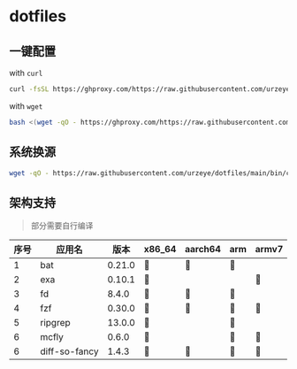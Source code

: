# dotfiles

## 一键配置

with `curl`

```bash
curl -fsSL https://ghproxy.com/https://raw.githubusercontent.com/urzeye/dotfiles/main/bootstrap.sh | bash
```

with `wget`

```bash
bash <(wget -qO - https://ghproxy.com/https://raw.githubusercontent.com/urzeye/dotfiles/main/bootstrap.sh)
```

## 系统换源

```bash
wget -qO - https://raw.githubusercontent.com/urzeye/dotfiles/main/bin/chms | sh
```

## 架构支持

> 部分需要自行编译

| 序号 | 应用名        | 版本   | x86_64 | aarch64 | arm | armv7 |
| ---- | ------------- | ------ | ------ | ------- | --- | ----- |
| 1    | bat           | 0.21.0 | 🚩     | 🚩      | 🚩  |       |
| 2    | exa           | 0.10.1 | 🚩     |         |     | 🚩    |
| 3    | fd            | 8.4.0  | 🚩     | 🚩      | 🚩  |       |
| 4    | fzf           | 0.30.0 | 🚩     | 🚩      | 🚩  | 🚩    |
| 5    | ripgrep       | 13.0.0 | 🚩     |         | 🚩  |       |
| 6    | mcfly         | 0.6.0  | 🚩     |         | 🚩  | 🚩    |
| 6    | diff-so-fancy | 1.4.3  | 🚩     | 🚩      | 🚩  | 🚩    |
